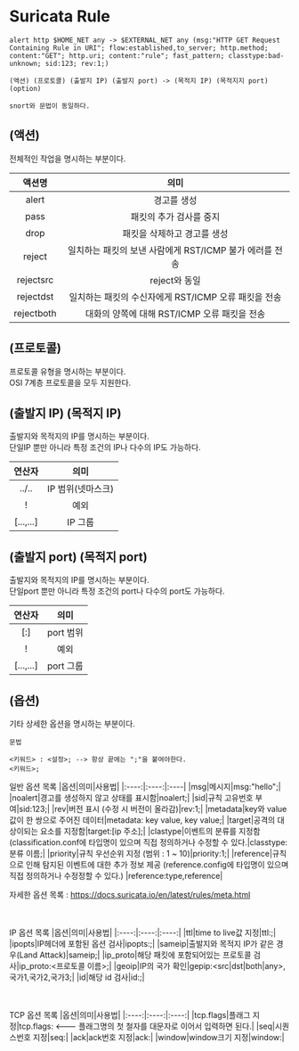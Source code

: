 # Suricata Rule

~~~
alert http $HOME_NET any -> $EXTERNAL_NET any (msg:"HTTP GET Request Containing Rule in URI"; flow:established,to_server; http.method; content:"GET"; http.uri; content:"rule"; fast_pattern; classtype:bad-unknown; sid:123; rev:1;)

(액션) (프로토콜) (출발지 IP) (출발지 port) -> (목적지 IP) (목적지지 port) (option)

snort와 문법이 동일하다.
~~~

## (액션)
전체적인 작업을 명시하는 부분이다.

|액션명|의미|
|:----:|:----:|
|alert|경고를 생성|
|pass|패킷의 추가 검사를 중지|
|drop|패킷을 삭제하고 경고를 생성|
|reject|일치하는 패킷의 보낸 사람에게 RST/ICMP 불가 에러를 전송|
|rejectsrc|reject와 동일|
|rejectdst|일치하는 패킷의 수신자에게 RST/ICMP 오류 패킷을 전송|
|rejectboth|대화의 양쪽에 대해 RST/ICMP 오류 패킷을 전송|

## (프로토콜)
프로토콜 유형을 명시하는 부분이다.<br>
OSI 7계층 프로토콜을 모두 지원한다.

## (출발지 IP) (목적지 IP)
출발지와 목적지의 IP를 명시하는 부분이다. <br>
단일IP 뿐만 아니라 특정 조건의 IP나 다수의 IP도 가능하다.

|연산자|의미|
|:----:|:----:|
|../..|IP 범위(넷마스크)|
|!|예외|
|[...,...]|IP 그룹|

## (출발지 port) (목적지 port)
출발지와 목적지의 IP를 명시하는 부분이다. <br>
단일port 뿐만 아니라 특정 조건의 port나 다수의 port도 가능하다.

|연산자|의미|
|:----:|:----:|
|[:]|port 범위|
|!|예외|
|[...,...]|port 그룹|

## (옵션)
기타 상세한 옵션을 명시하는 부분이다.

~~~
문법

<키워드> : <설정>; --> 항상 끝에는 ";"을 붙여야한다.
<키워드>;
~~~

일반 옵션 목록
|옵션|의미|사용법|
|:----:|:----:|:----|
|msg|메시지|msg:"hello";|
|noalert|경고를 생성하지 않고 상태를 표시함|noalert;|
|sid|규칙 고유번호 부여|sid:123;|
|rev|버전 표시 (수정 시 버전이 올라감)|rev:1;|
|metadata|key와 value 값이 한 쌍으로 주어진 데이터|metadata: key value, key value;|
|target|공격의 대상이되는 요소를 지정함|target:[ip 주소];|
|clastype|이벤트의 분류를 지정함 (classification.conf에 타입명이 있으며 직접 정의하거나 수정할 수 있다.|classtype:분류 이름;|
|priority|규칙 우선순위 지정 (범위 : 1 ~ 10)|priority:1;|
|reference|규칙으로 인해 탐지된 이벤트에 대한 추가 정보 제공 (reference.config에 타입명이 있으며 직접 정의하거나 수정정할 수 있다.) |reference:type,reference|

자세한 옵션 목록 : https://docs.suricata.io/en/latest/rules/meta.html
<br><br><br>



IP 옵션 목록
|옵션|의미|사용법|
|:----:|:----:|:----:|
|ttl|time to live값 지정|ttl:<number>;|
|ipopts|IP헤더에 포함된 옵션 검사|ipopts:<name>;|
|sameip|출발지와 목적지 IP가 같은 경우(Land Attack)|sameip;|
|ip_proto|해당 패킷에 포함되어있는 프로토콜 검사|ip_proto:<프로토콜 이름>;|
|geoip|IP의 국가 확인|gepip:<src|dst|both|any>,국가1,국가2,국가3;|
|id|해당 id 검사|id:<number>;|
<br><br><br>



TCP 옵션 목록
|옵션|의미|사용법|
|:----:|:----:|:----:|
|tcp.flags|플래그 지정|tcp.flags:<flag><flag2><flag3> <--- 플래그명의 첫 철자를 대문자로 이어서 입력하면 된다.|
|seq|시퀀스번호 지정|seq:<number>|
|ack|ack번호 지정|ack:<number>|
|window|window크기 지정|window:<number>|
